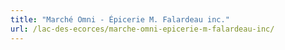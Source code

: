 ```yaml
---
title: "Marché Omni - Épicerie M. Falardeau inc."
url: /lac-des-ecorces/marche-omni-epicerie-m-falardeau-inc/
---
```

